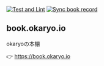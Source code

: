 [![Test and Lint](https://github.com/okaryo/book.okaryo.io/actions/workflows/test-and-lint.yml/badge.svg)](https://github.com/okaryo/book.okaryo.io/actions/workflows/test-and-lint.yml)
[![Sync book record](https://github.com/okaryo/book.okaryo.io/actions/workflows/sync-book-record.yml/badge.svg)](https://github.com/okaryo/book.okaryo.io/actions/workflows/sync-book-record.yml)

## book.okaryo.io
okaryoの本棚

👉 https://book.okaryo.io
